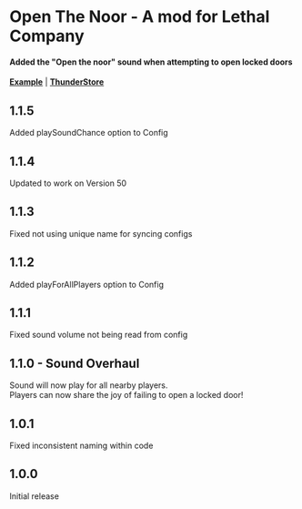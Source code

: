 # Open The Noor - A mod for Lethal Company
#### Added the "Open the noor" sound when attempting to open locked doors

__[Example](https://youtu.be/vKgmCteDbY8)__ | __[ThunderStore](https://thunderstore.io/c/lethal-company/p/Kolton12O/OpenTheNoor/)__

## 1.1.5
Added playSoundChance option to Config

## 1.1.4
Updated to work on Version 50

## 1.1.3
Fixed not using unique name for syncing configs

## 1.1.2
Added playForAllPlayers option to Config

## 1.1.1
Fixed sound volume not being read from config

## 1.1.0 - Sound Overhaul
Sound will now play for all nearby players.<br>
Players can now share the joy of failing to open a locked door!

## 1.0.1
Fixed inconsistent naming within code

## 1.0.0
Initial release
